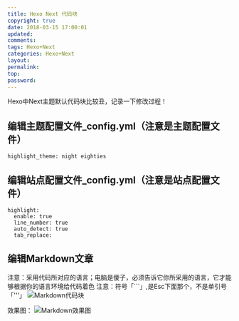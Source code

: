 ```yaml
---
title: Hexo Next 代码块
copyright: true
date: 2018-03-15 17:00:01
updated:
comments:
tags: Hexo+Next
categories: Hexo+Next
layout:
permalink:
top:
password:
---
```


Hexo中Next主题默认代码块比较丑，记录一下修改过程！

<!-- more -->

## 编辑主题配置文件_config.yml（注意是主题配置文件）
```
highlight_theme: night eighties
```

## 编辑站点配置文件_config.yml（注意是站点配置文件）
```
highlight:
  enable: true
  line_number: true
  auto_detect: true
  tab_replace:
```

## 编辑Markdown文章

注意：采用代码所对应的语言；电脑是傻子，必须告诉它你所采用的语言，它才能够根据你的语言环境给代码着色
注意：符号「```」,是Esc下面那个，不是单引号「'''」
![Markdown代码块](/upload_image/codeblock.png "Markdown代码块")

效果图：
![Markdown效果图](/upload_image/codeblock1.png "Markdown效果图")